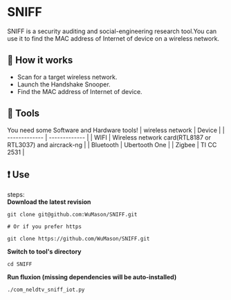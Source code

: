 # SNIFF

SNIFF is a security auditing and social-engineering research tool.You can use it to find the MAC address of Internet of device on a wireless network.

## :book: How it works
* Scan for a target wireless network.
* Launch the Handshake Snooper.
* Find the MAC address of Internet of device.

## :scroll: Tools
You need some Software and Hardware tools!
| wireless network  | Device |
| ------------- | ------------- |
| WIFI  | Wireless network card(RTL8187 or RTL3037) and aircrack-ng  |
| Bluetooth  | Ubertooth One  |
| Zigbee  | TI CC 2531  |


## :heavy_exclamation_mark: Use

steps:
<br>
**Download the latest revision**
```
git clone git@github.com:WuMason/SNIFF.git

# Or if you prefer https 

git clone https://github.com/WuMason/SNIFF.git
```
**Switch to tool's directory**
```
cd SNIFF
```
**Run fluxion (missing dependencies will be auto-installed)**
```
./com_neldtv_sniff_iot.py
```
